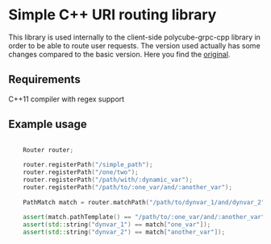 # Simple C++ URI routing library

This library is used internally to the client-side polycube-grpc-cpp library in order to be able to route user requests. The version used actually has some changes compared to the basic version. Here you find the [original](https://github.com/qoollo/simple-cpp-router).


## Requirements
C++11 compiler with regex support

## Example usage

```cpp

    Router router;
    
    router.registerPath("/simple_path");
    router.registerPath("/one/two");
    router.registerPath("/path/with/:dynamic_var");
    router.registerPath("/path/to/:one_var/and/:another_var");
    
    PathMatch match = router.matchPath("/path/to/dynvar_1/and/dynvar_2");
    
    assert(match.pathTemplate() == "/path/to/:one_var/and/:another_var");
    assert(std::string("dynvar_1") == match["one_var"]);
    assert(std::string("dynvar_2") == match["another_var"]);
    
```
